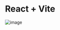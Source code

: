 # React + Vite

![image](https://github.com/Ashish-619/Plant-Landing-Page/assets/69628496/df8c3f8c-4e14-45ba-baad-7e285da45661)


 
